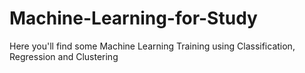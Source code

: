 # Machine-Learning-for-Study
Here you'll find some Machine Learning Training using Classification, Regression and Clustering
